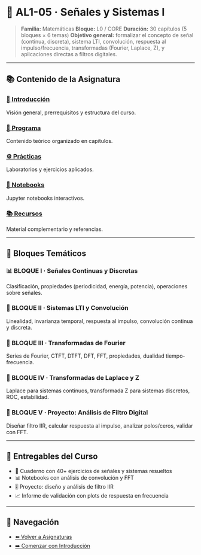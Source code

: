 # 📡 AL1-05 · Señales y Sistemas I

> **Familia:** Matemáticas
> **Bloque:** L0 / CORE
> **Duración:** 30 capítulos (5 bloques × 6 temas)
> **Objetivo general:** formalizar el concepto de señal (continua, discreta), sistema LTI, convolución, respuesta al impulso/frecuencia, transformadas (Fourier, Laplace, Z), y aplicaciones directas a filtros digitales.

---

## 📚 Contenido de la Asignatura

### [📖 Introducción](introduccion.md)
Visión general, prerrequisitos y estructura del curso.

### [📝 Programa](programa/)
Contenido teórico organizado en capítulos.

### [⚙️ Prácticas](practicas/)
Laboratorios y ejercicios aplicados.

### [📓 Notebooks](notebooks/)
Jupyter notebooks interactivos.

### [📚 Recursos](recursos/)
Material complementario y referencias.

---

## 🎯 Bloques Temáticos

### 📊 BLOQUE I · Señales Continuas y Discretas
Clasificación, propiedades (periodicidad, energía, potencia), operaciones sobre señales.

### 🔄 BLOQUE II · Sistemas LTI y Convolución
Linealidad, invarianza temporal, respuesta al impulso, convolución continua y discreta.

### 🌈 BLOQUE III · Transformadas de Fourier
Series de Fourier, CTFT, DTFT, DFT, FFT, propiedades, dualidad tiempo-frecuencia.

### 🧮 BLOQUE IV · Transformadas de Laplace y Z
Laplace para sistemas continuos, transformada Z para sistemas discretos, ROC, estabilidad.

### 🚀 BLOQUE V · Proyecto: Análisis de Filtro Digital
Diseñar filtro IIR, calcular respuesta al impulso, analizar polos/ceros, validar con FFT.

---

## 🧾 Entregables del Curso

- 📒 Cuaderno con 40+ ejercicios de señales y sistemas resueltos
- 📊 Notebooks con análisis de convolución y FFT
- 🎚️ Proyecto: diseño y análisis de filtro IIR
- 📈 Informe de validación con plots de respuesta en frecuencia

---

## 🔗 Navegación

- [⬅️ Volver a Asignaturas](../)
- [➡️ Comenzar con Introducción](introduccion.md)
